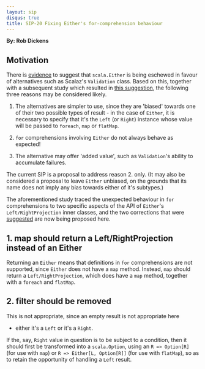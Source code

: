 ```yaml
---
layout: sip
disqus: true
title: SIP-20 Fixing Either's for-comprehension behaviour
---
```


**By: Rob Dickens**

## Motivation ##

There is [evidence][evidence] to suggest that `scala.Either` is being
eschewed in favour of alternatives such as Scalaz's `Validation`
class. Based on this, together with a subsequent study which resulted in
[this suggestion][suggestion], the following three reasons may be
considered likely.

1. The alternatives are simpler to use, since they are 'biased'
   towards one of their two possible types of result - in the case of
   `Either`, it is necessary to specify that it's the `Left` (or
   `Right`) instance whose value will be passed to `foreach`, `map` or
   `flatMap`.

2. `for` comprehensions involving `Either` do not always behave as
   expected!

3. The alternative may offer 'added value', such as `Validation`'s
   ability to accumulate failures.

The current SIP is a proposal to address reason 2. only. (It may also
be considered a proposal to leave `Either` unbiased, on the grounds that
its name does not imply any bias towards either of it's subtypes.)

The aforementioned study traced the unexpected behaviour in
`for` comprehensions to two specific aspects of the API of `Either`'s
`Left/RightProjection` inner classes, and the two corrections that were
[suggested][suggestion] are now being proposed here.

## 1. map should return a Left/RightProjection instead of an Either ##

Returning an `Either` means that definitions in `for` comprehensions are
not supported, since `Either` does not have a `map` method. Instead,
`map` should return a `Left/RightProjection`, which does have a `map` method,
together with a `foreach` and `flatMap`.

## 2. filter should be removed ##

This is not appropriate, since an empty result is not appropriate here
- either it's a `Left` or it's a `Right`.

If the, say, `Right` value in question is to be subject to a
condition, then it should first be transformed into a `scala.Option`,
using an `R => Option[R]` (for use with `map`) or `R => Either[L,
Option[R]]` (for use with `flatMap`), so as to retain the opportunity of
handling a `Left` result.

  [evidence]: http://robsscala.blogspot.co.uk/2012/04/validation-without-scalaz.html
  [suggestion]:
  http://robsscala.blogspot.co.uk/2012/05/fixing-scalaeither-leftrightmap-returns.html
